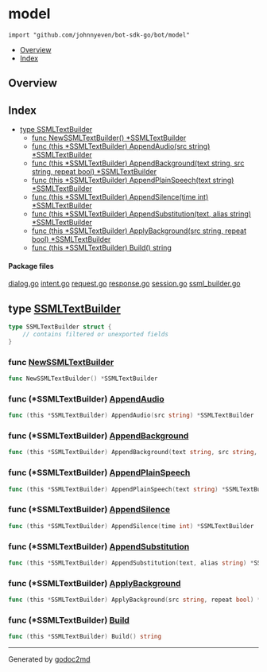 

# model
`import "github.com/johnnyeven/bot-sdk-go/bot/model"`

* [Overview](#pkg-overview)
* [Index](#pkg-index)

## <a name="pkg-overview">Overview</a>



## <a name="pkg-index">Index</a>
* [type SSMLTextBuilder](#SSMLTextBuilder)
  * [func NewSSMLTextBuilder() *SSMLTextBuilder](#NewSSMLTextBuilder)
  * [func (this *SSMLTextBuilder) AppendAudio(src string) *SSMLTextBuilder](#SSMLTextBuilder.AppendAudio)
  * [func (this *SSMLTextBuilder) AppendBackground(text string, src string, repeat bool) *SSMLTextBuilder](#SSMLTextBuilder.AppendBackground)
  * [func (this *SSMLTextBuilder) AppendPlainSpeech(text string) *SSMLTextBuilder](#SSMLTextBuilder.AppendPlainSpeech)
  * [func (this *SSMLTextBuilder) AppendSilence(time int) *SSMLTextBuilder](#SSMLTextBuilder.AppendSilence)
  * [func (this *SSMLTextBuilder) AppendSubstitution(text, alias string) *SSMLTextBuilder](#SSMLTextBuilder.AppendSubstitution)
  * [func (this *SSMLTextBuilder) ApplyBackground(src string, repeat bool) *SSMLTextBuilder](#SSMLTextBuilder.ApplyBackground)
  * [func (this *SSMLTextBuilder) Build() string](#SSMLTextBuilder.Build)


#### <a name="pkg-files">Package files</a>
[dialog.go](/src/github.com/johnnyeven/bot-sdk-go/bot/model/dialog.go) [intent.go](/src/github.com/johnnyeven/bot-sdk-go/bot/model/intent.go) [request.go](/src/github.com/johnnyeven/bot-sdk-go/bot/model/request.go) [response.go](/src/github.com/johnnyeven/bot-sdk-go/bot/model/response.go) [session.go](/src/github.com/johnnyeven/bot-sdk-go/bot/model/session.go) [ssml_builder.go](/src/github.com/johnnyeven/bot-sdk-go/bot/model/ssml_builder.go) 






## <a name="SSMLTextBuilder">type</a> [SSMLTextBuilder](/src/target/ssml_builder.go?s=239:292#L15)
``` go
type SSMLTextBuilder struct {
    // contains filtered or unexported fields
}
```






### <a name="NewSSMLTextBuilder">func</a> [NewSSMLTextBuilder](/src/target/ssml_builder.go?s=294:336#L19)
``` go
func NewSSMLTextBuilder() *SSMLTextBuilder
```




### <a name="SSMLTextBuilder.AppendAudio">func</a> (\*SSMLTextBuilder) [AppendAudio](/src/target/ssml_builder.go?s=522:591#L30)
``` go
func (this *SSMLTextBuilder) AppendAudio(src string) *SSMLTextBuilder
```



### <a name="SSMLTextBuilder.AppendBackground">func</a> (\*SSMLTextBuilder) [AppendBackground](/src/target/ssml_builder.go?s=2062:2162#L93)
``` go
func (this *SSMLTextBuilder) AppendBackground(text string, src string, repeat bool) *SSMLTextBuilder
```



### <a name="SSMLTextBuilder.AppendPlainSpeech">func</a> (\*SSMLTextBuilder) [AppendPlainSpeech](/src/target/ssml_builder.go?s=394:470#L23)
``` go
func (this *SSMLTextBuilder) AppendPlainSpeech(text string) *SSMLTextBuilder
```



### <a name="SSMLTextBuilder.AppendSilence">func</a> (\*SSMLTextBuilder) [AppendSilence](/src/target/ssml_builder.go?s=1707:1776#L79)
``` go
func (this *SSMLTextBuilder) AppendSilence(time int) *SSMLTextBuilder
```



### <a name="SSMLTextBuilder.AppendSubstitution">func</a> (\*SSMLTextBuilder) [AppendSubstitution](/src/target/ssml_builder.go?s=1876:1960#L86)
``` go
func (this *SSMLTextBuilder) AppendSubstitution(text, alias string) *SSMLTextBuilder
```



### <a name="SSMLTextBuilder.ApplyBackground">func</a> (\*SSMLTextBuilder) [ApplyBackground](/src/target/ssml_builder.go?s=2355:2441#L103)
``` go
func (this *SSMLTextBuilder) ApplyBackground(src string, repeat bool) *SSMLTextBuilder
```



### <a name="SSMLTextBuilder.Build">func</a> (\*SSMLTextBuilder) [Build](/src/target/ssml_builder.go?s=2705:2748#L116)
``` go
func (this *SSMLTextBuilder) Build() string
```







- - -
Generated by [godoc2md](http://godoc.org/github.com/davecheney/godoc2md)
